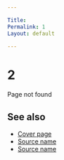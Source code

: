 ```yaml
---

Title: 
Permalink: 1
Layout: default

---
```

# 2

Page not found

## See also

- [Cover page](index)
- [Source name](http://example.net/)
- [Source name](http://example.net/)


    
